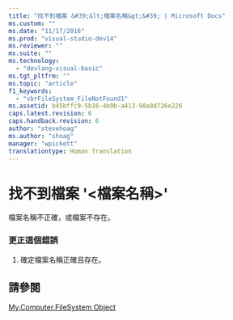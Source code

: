 ```yaml
---
title: "找不到檔案 &#39;&lt;檔案名稱&gt;&#39; | Microsoft Docs"
ms.custom: ""
ms.date: "11/17/2016"
ms.prod: "visual-studio-dev14"
ms.reviewer: ""
ms.suite: ""
ms.technology: 
  - "devlang-visual-basic"
ms.tgt_pltfrm: ""
ms.topic: "article"
f1_keywords: 
  - "vbrFileSystem_FileNotFound1"
ms.assetid: b45bffc9-5b16-4b9b-a413-98a8d726e226
caps.latest.revision: 6
caps.handback.revision: 6
author: "stevehoag"
ms.author: "shoag"
manager: "wpickett"
translationtype: Human Translation
---
```

# 找不到檔案 &#39;&lt;檔案名稱&gt;&#39;
檔案名稱不正確，或檔案不存在。  
  
### 更正這個錯誤  
  
1.  確定檔案名稱正確且存在。  
  
## 請參閱  
 [My.Computer.FileSystem Object](../../visual-basic/language-reference/objects/my-computer-filesystem-object.md)